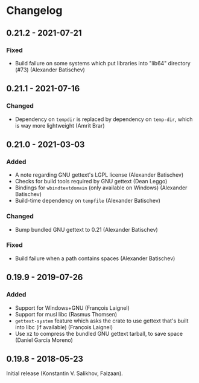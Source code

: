 # Changelog

## 0.21.2 - 2021-07-21

### Fixed
- Build failure on some systems which put libraries into "lib64" directory (#73)
    (Alexander Batischev)



## 0.21.1 - 2021-07-16

### Changed
- Dependency on `tempdir` is replaced by dependency on `temp-dir`, which is way
    more lightweight (Amrit Brar)



## 0.21.0 - 2021-03-03

### Added
- A note regarding GNU gettext's LGPL license (Alexander Batischev)
- Checks for build tools required by GNU gettext (Dean Leggo)
- Bindings for `wbindtextdomain` (only available on Windows) (Alexander
    Batischev)
- Build-time dependency on `tempfile` (Alexander Batischev)

### Changed
- Bump bundled GNU gettext to 0.21 (Alexander Batischev)

### Fixed
- Build failure when a path contains spaces (Alexander Batischev)



## 0.19.9 - 2019-07-26

### Added
- Support for Windows+GNU (François Laignel)
- Support for musl libc (Rasmus Thomsen)
- `gettext-system` feature which asks the crate to use gettext that's built into
    libc (if available) (François Laignel)
- Use xz to compress the bundled GNU gettext tarball, to save space (Daniel
    García Moreno)



## 0.19.8 - 2018-05-23

Initial release (Konstantin V. Salikhov, Faizaan).
